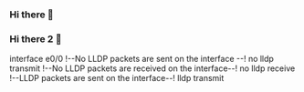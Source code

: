### Hi there 👋

<!--
**thinhbio/Thinhbio** is a ✨ _special_ ✨ repository because its `README.md` (this file) appears on your GitHub profile.

Here are some ideas to get you started:

- 🔭 I’m currently working on ...
- 🌱 I’m currently learning ...
- 👯 I’m looking to collaborate on ...
- 🤔 I’m looking for help with ...
- 💬 Ask me about ...
- 📫 How to reach me: ...
- 😄 Pronouns: ...
- ⚡ Fun fact: ...
-->
### Hi there 2 👋
interface e0/0
!--No LLDP packets are sent on the interface --!
no lldp transmit
!--No LLDP packets are received on the interface--!
no lldp receive
!--LLDP packets are sent on the interface--!
lldp transmit
